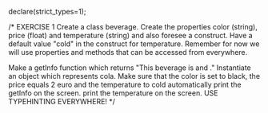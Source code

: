 declare(strict_types=1);

/* EXERCISE 1
Create a class beverage.
Create the properties color (string), price (float) and temperature (string) and also foresee a construct.
Have a default value "cold" in the construct for temperature.
Remember for now we will use properties and methods that can be accessed from everywhere.

Make a getInfo function which returns "This beverage is <temperature> and <color>."
Instantiate an object which represents cola. Make sure that the color is set to black, the price equals 2 euro and the temperature to cold automatically
 print the getInfo on the screen.
print the temperature on the screen.
USE TYPEHINTING EVERYWHERE!
*/

<?php

declare(strict_types=1);

/* EXERCISE 2
Make class beer that extends from Beverage.
Create the properties name (string) and alcoholpercentage (float).

Foresee a construct that's allows us to use all the properties from beverage and that sets the values for name and alcoholpercentage.
Remember for now we will use properties and methods that can be accessed from everywhere.

Make a getAlcoholpercentage function which returns the alocoholpercentage.

Instantiate an object which represents Duvel. Make sure that the color is set to blond, the price equals 3.5 euro and the temperature to cold automatically.

Also the name equal to Duvel and the alcohol percentage to 8,5%

print the getAlcoholpercentage 2 times on the screen in two different ways, print the color on the screen and the getInfo.

Make sure that each print is on a different line.

Try to get this error on the screen= Fatal error: Uncaught Error: Call to undefined method Beverage::getAlcoholpercentage() in /var/www/becode/workshop/exercise2.php on line 64

USE TYPEHINTING EVERYWHERE!
*/